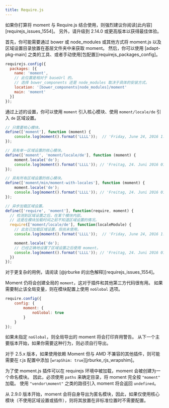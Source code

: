 ```yaml
---
title: Require.js
---
```


如果你打算将 moment 与 Require.js 结合使用，则强烈建议你阅读[此内容][requirejs_issues_1554]。 
另外，请升级到 2.14.0 或更高版本以获得最佳体验。

首先，你可能需要通过 bower 或 node_modules 或其他方式将 moment.js 以及区域设置目录放置在基层文件夹中来获取 moment。 
然后，你可以使用 [adapt-pkg-main] 之类的工具、或者手动使用[包配置][requirejs_packages_config]。

<!-- skip-example -->

```javascript
requirejs.config({
  packages: [{
    name: 'moment',
    // 此位置是相对于 baseUrl 的。 
    // 选择 bower_components 还是 node_modules 取决于具体的安装方式。
    location: '[bower_components|node_modules]/moment'
    main: 'moment'
  }]
});
```

通过上述的设置，你可以使用 `moment` 引入核心模块、使用 `moment/locale/de` 引入 `de` 区域设置。

<!-- skip-example -->

```javascript
// 只需要核心模块。
define(['moment'], function (moment) {
	console.log(moment().format('LLLL'));  // 'Friday, June 24, 2016 1:42 AM'
});

// 具有单一区域设置的核心模块。
define(['moment', 'moment/locale/de'], function (moment) {
	moment.locale('de');
	console.log(moment().format('LLLL')); // 'Freitag, 24. Juni 2016 01:42'
});

// 具有所有区域设置的核心模块。
define(['moment/min/moment-with-locales'], function (moment) {
	moment.locale('de');
	console.log(moment().format('LLLL')); // 'Freitag, 24. Juni 2016 01:42'
});

// 异步加载区域设置。
define(['require', 'moment'], function(require, moment) {
  // 检测到区域设置之后，在某个模块内部。 
  // 这是在模块加载时间之前不知道区域设置的情况。
  require(['moment/locale/de'], function(localeModule) {
    // 此处已加载区域设置，但尚未使用。
    console.log(moment().format('LLLL'));  // 'Friday, June 24, 2016 1:42 AM'

    moment.locale('de');
    // 已经正确地设置了区域设置之后使用 moment。
    console.log(moment().format('LLLL')); // 'Freitag, 24. Juni 2016 01:42'
  })
});
```

对于更复杂的用例，请阅读 [@jrburke 的出色解释][requirejs_issues_1554]。

Moment 仍将会创建全局的 `moment`，这对于插件和其他第三方代码很有用。 
如果需要制止该全局变量，则在模块配置上使用 `noGlobal` 选项。

<!-- skip-example -->

```javascript
require.config({
    config: {
        moment: {
            noGlobal: true
        }
    }
});
```

如果未指定 `noGlobal`，则全局导出的 moment 将会打印弃用警告。 
从下一个主要版本开始，如果你需要这种行为，则必须自行导出。

对于 2.5.x 版本，如果使用依赖 Moment 但与 AMD 不兼容的其他插件，则可能需要在 r.js 配置中添加 [`wrapShim: true`][jrburke_rjs_wrapshim]。

为了使 moment.js 插件可以在 requirejs 环境中被加载，moment 会被创建为一个命名模块。 
因此，必须使用 `paths` 来确定目录，将 moment 完全按 `"moment"` 加载。 
使用 `"vendor\moment"` 之类的路径引入 moment 将会返回 `undefined`。

从 2.9.0 版本开始，moment 会将自身导出为匿名模块，因此，如果仅使用核心模块（不使用区域设置或插件），则将其放置在非标准位置时不需要配置。

